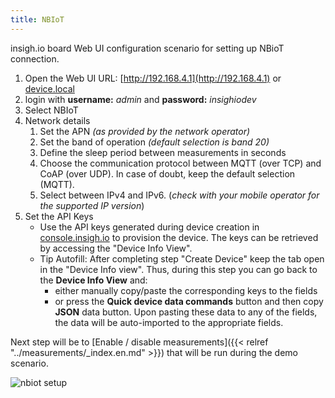 ```yaml
---
title: NBIoT
---
```


insigh.io board Web UI configuration scenario for setting up NBioT connection.

1. Open the Web UI URL: [http://192.168.4.1](http://192.168.4.1) or [device.local](http://device.local)
1. login with **username:** _admin_ and **password:** _insighiodev_
1. Select NBIoT
1. Network details
   1. Set the APN _(as provided by the network operator)_
   1. Set the band of operation _(default selection is band 20)_
   1. Define the sleep period between measurements in seconds
   1. Choose the communication protocol between MQTT (over TCP) and CoAP (over UDP). In case of doubt, keep the default selection (MQTT).
   1. Select between IPv4 and IPv6. (_check with your mobile operator for the supported IP version_)
1. Set the API Keys
   - Use the API keys generated during device creation in [console.insigh.io](https://console.insigh.io/devices/list) to provision the device. The keys can be retrieved by accessing the "Device Info View".
   - Tip Autofill: After completing step "Create Device" keep the tab open in the "Device Info view". Thus, during this step you can go back to the **Device Info View** and:
     - either manually copy/paste the corresponding keys to the fields
     - or press the **Quick device data commands** button and then copy **JSON** data button. Upon pasting these data to any of the fields, the data will be auto-imported to the appropriate fields.

Next step will be to [Enable / disable measurements]({{< relref "../measurements/_index.en.md" >}}) that will be run during the demo scenario.

![nbiot setup](/images/webui-nbiot.gif?width=50pc)
